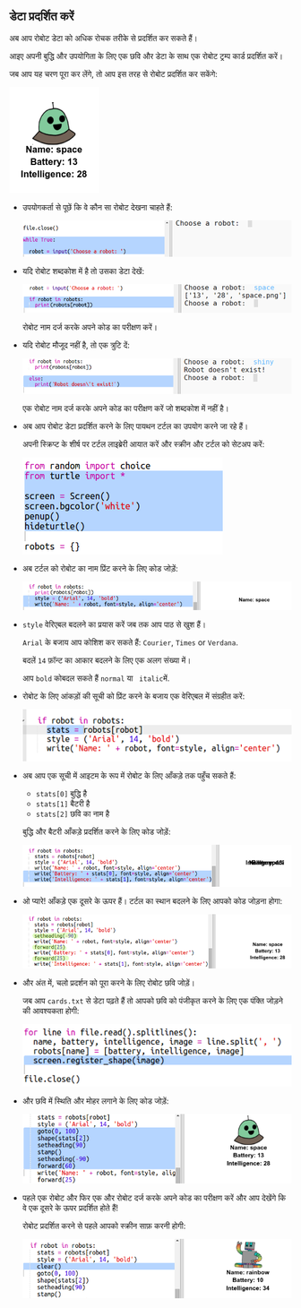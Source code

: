 ## डेटा प्रदर्शित करें

अब आप रोबोट डेटा को अधिक रोचक तरीके से प्रदर्शित कर सकते हैं।

आइए अपनी बुद्धि और उपयोगिता के लिए एक छवि और डेटा के साथ एक रोबोट ट्रम्प कार्ड प्रदर्शित करें।

जब आप यह चरण पूरा कर लेंगे, तो आप इस तरह से रोबोट प्रदर्शित कर सकेंगे:

![स्क्रीनशॉट](images/robotrumps-example.png)

+ उपयोगकर्ता से पूछें कि वे कौन सा रोबोट देखना चाहते हैं:
    
    ![स्क्रीनशॉट](images/robotrumps-choose.png)

+ यदि रोबोट शब्दकोश में है तो उसका डेटा देखें:
    
    ![स्क्रीनशॉट](images/robotrumps-if.png)
    
    रोबोट नाम दर्ज करके अपने कोड का परीक्षण करें।

+ यदि रोबोट मौजूद नहीं है, तो एक त्रुटि दें:
    
    ![स्क्रीनशॉट](images/robotrumps-else.png)
    
    एक रोबोट नाम दर्ज करके अपने कोड का परीक्षण करें जो शब्दकोश में नहीं है।

+ अब आप रोबोट डेटा प्रदर्शित करने के लिए पायथन टर्टल का उपयोग करने जा रहे हैं।
    
    अपनी स्क्रिप्ट के शीर्ष पर टर्टल लाइब्रेरी आयात करें और स्क्रीन और टर्टल को सेटअप करें:
    
    ![स्क्रीनशॉट](images/robotrumps-turtle.png)

+ अब टर्टल को रोबोट का नाम प्रिंट करने के लिए कोड जोड़ें:
    
    ![स्क्रीनशॉट](images/robotrumps-name.png)

+ `style` वेरिएबल बदलने का प्रयास करें जब तक आप पाठ से खुश हैं।
    
    `Arial` के बजाय आप कोशिश कर सकते हैं: `Courier`, `Times` or `Verdana`.
    
    बदलें `14` फ़ॉन्ट का आकार बदलने के लिए एक अलग संख्या में।
    
    आप `bold` कोबदल सकते हैं `normal` या ` italic`में.

+ रोबोट के लिए आंकड़ों की सूची को प्रिंट करने के बजाय एक वेरिएबल में संग्रहीत करें:
    
    ![स्क्रीनशॉट](images/robotrumps-stats.png)

+ अब आप एक सूची में आइटम के रूप में रोबोट के लिए आँकड़े तक पहुँच सकते हैं:
    
    + `stats[0]` बुद्धि है
    + `stats[1]` बैटरी है
    + `stats[2]` छवि का नाम है
    
    बुद्धि और बैटरी आँकड़े प्रदर्शित करने के लिए कोड जोड़ें:
    
    ![स्क्रीनशॉट](images/robotrumps-stats-2.png)

+ ओ प्यारे! आँकड़े एक दूसरे के ऊपर हैं। टर्टल का स्थान बदलने के लिए आपको कोड जोड़ना होगा:
    
    ![स्क्रीनशॉट](images/robotrumps-stats-3.png)

+ और अंत में, चलो प्रदर्शन को पूरा करने के लिए रोबोट छवि जोड़ें।
    
    जब आप `cards.txt` से डेटा पढ़ते हैं तो आपको छवि को पंजीकृत करने के लिए एक पंक्ति जोड़ने की आवश्यकता होगी:
    
    ![स्क्रीनशॉट](images/robotrumps-register.png)

+ और छवि में स्थिति और मोहर लगाने के लिए कोड जोड़ें:
    
    ![स्क्रीनशॉट](images/robotrumps-image.png)

+ पहले एक रोबोट और फिर एक और रोबोट दर्ज करके अपने कोड का परीक्षण करें और आप देखेंगे कि वे एक दूसरे के ऊपर प्रदर्शित होते हैं!
    
    रोबोट प्रदर्शित करने से पहले आपको स्क्रीन साफ़ करनी होगी:
    
    ![स्क्रीनशॉट](images/robotrumps-clear.png)